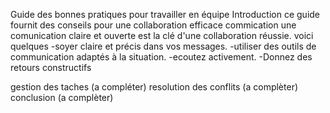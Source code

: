 Guide des bonnes pratiques pour travailler en équipe 
  Introduction
  ce guide fournit des conseils pour une collaboration efficace
   commication
   une comunication claire et ouverte est la clé d'une collaboration réussie. voici quelques
   -soyer claire et précis dans vos messages.
   -utiliser des outils de communication adaptés à la situation.
   -ecoutez activement.
   -Donnez des retours constructifs

gestion des taches
(a compléter)
resolution des conflits
(a complèter)
conclusion
(a complèter) 